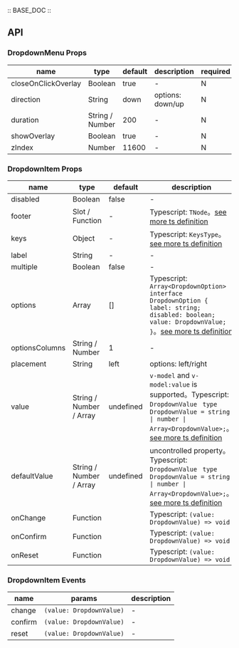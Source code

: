 :: BASE_DOC ::

## API

### DropdownMenu Props

name | type | default | description | required
-- | -- | -- | -- | --
closeOnClickOverlay | Boolean | true | \- | N
direction | String | down | options: down/up | N
duration | String / Number | 200 | \- | N
showOverlay | Boolean | true | \- | N
zIndex | Number | 11600 | \- | N


### DropdownItem Props

name | type | default | description | required
-- | -- | -- | -- | --
disabled | Boolean | false | \- | N
footer | Slot / Function | - | Typescript: `TNode`。[see more ts definition](https://github.com/Tencent/tdesign-mobile-vue/blob/develop/src/common.ts) | N
keys | Object | - | Typescript: `KeysType`。[see more ts definition](https://github.com/Tencent/tdesign-mobile-vue/blob/develop/src/common.ts) | N
label | String | - | \- | N
multiple | Boolean | false | \- | N
options | Array | [] | Typescript: `Array<DropdownOption>` `interface DropdownOption { label: string; disabled: boolean; value: DropdownValue; }`。[see more ts definition](https://github.com/Tencent/tdesign-mobile-vue/tree/develop/src/dropdown-menu/type.ts) | N
optionsColumns | String / Number | 1 | \- | N
placement | String | left | options: left/right | N
value | String / Number / Array | undefined | `v-model` and `v-model:value` is supported。Typescript: `DropdownValue ` `type DropdownValue = string \| number \| Array<DropdownValue>;`。[see more ts definition](https://github.com/Tencent/tdesign-mobile-vue/tree/develop/src/dropdown-menu/type.ts) | N
defaultValue | String / Number / Array | undefined | uncontrolled property。Typescript: `DropdownValue ` `type DropdownValue = string \| number \| Array<DropdownValue>;`。[see more ts definition](https://github.com/Tencent/tdesign-mobile-vue/tree/develop/src/dropdown-menu/type.ts) | N
onChange | Function |  | Typescript: `(value: DropdownValue) => void`<br/> | N
onConfirm | Function |  | Typescript: `(value: DropdownValue) => void`<br/> | N
onReset | Function |  | Typescript: `(value: DropdownValue) => void`<br/> | N

### DropdownItem Events

name | params | description
-- | -- | --
change | `(value: DropdownValue)` | \-
confirm | `(value: DropdownValue)` | \-
reset | `(value: DropdownValue)` | \-
